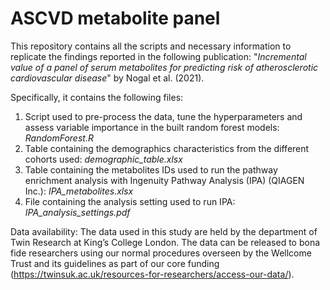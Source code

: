 # ASCVD metabolite panel

This repository contains all the scripts and necessary information to replicate the findings reported in the following publication:
"_Incremental value of a panel of serum metabolites for predicting risk of atherosclerotic cardiovascular disease_" by Nogal et al. (2021).


Specifically, it contains the following files:
1. Script used to pre-process the data, tune the hyperparameters and assess variable importance in the built random forest models: _RandomForest.R_
2. Table containing the demographics characteristics from the different cohorts used: _demographic_table.xlsx_
3. Table containing the metabolites IDs used to run the pathway enrichment analysis with Ingenuity Pathway Analysis (IPA) (QIAGEN Inc.): _IPA_metabolites.xlsx_
4. File containing the analysis setting used to run IPA: _IPA_analysis_settings.pdf_


Data availability:
The data used in this study are held by the department of Twin Research at King’s College London. The data can be released to bona fide researchers using our normal
procedures overseen by the Wellcome Trust and its guidelines as part of our core funding (https://twinsuk.ac.uk/resources-for-researchers/access-our-data/).

